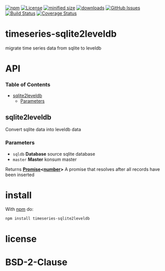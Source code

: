 [![npm](https://img.shields.io/npm/v/timeseries-sqlite2leveldb.svg)](https://www.npmjs.com/package/timeseries-sqlite2leveldb)
[![License](https://img.shields.io/badge/License-BSD%203--Clause-blue.svg)](https://opensource.org/licenses/BSD-3-Clause)
[![minified size](https://badgen.net/bundlephobia/min/timeseries-sqlite2leveldb)](https://bundlephobia.com/result?p=timeseries-sqlite2leveldb)
[![downloads](http://img.shields.io/npm/dm/timeseries-sqlite2leveldb.svg?style=flat-square)](https://npmjs.org/package/timeseries-sqlite2leveldb)
[![GitHub Issues](https://img.shields.io/github/issues/timeseries-sqlite2leveldb/timeseries-sqlite2leveldb.svg?style=flat-square)](https://github.com/timeseries-sqlite2leveldb/timeseries-sqlite2leveldb/issues)
[![Build Status](https://img.shields.io/endpoint.svg?url=https%3A%2F%2Factions-badge.atrox.dev%2Ftimeseries-sqlite2leveldb%2Ftimeseries-sqlite2leveldb%2Fbadge\&style=flat)](https://actions-badge.atrox.dev/timeseries-sqlite2leveldb/timeseries-sqlite2leveldb/goto)
[![Coverage Status](https://coveralls.io/repos/timeseries-sqlite2leveldb/timeseries-sqlite2leveldb/badge.svg)](https://coveralls.io/github/timeseries-sqlite2leveldb/timeseries-sqlite2leveldb)

# timeseries-sqlite2leveldb

migrate time series data from sqlite to leveldb

# API

<!-- Generated by documentation.js. Update this documentation by updating the source code. -->

### Table of Contents

*   [sqlite2leveldb](#sqlite2leveldb)
    *   [Parameters](#parameters)

## sqlite2leveldb

Convert sqlite data into leveldb data

### Parameters

*   `sqldb` **Database** source sqlite database
*   `master` **Master** konsum master

Returns **[Promise](https://developer.mozilla.org/docs/Web/JavaScript/Reference/Global_Objects/Promise)<[number](https://developer.mozilla.org/docs/Web/JavaScript/Reference/Global_Objects/Number)>** A promise that resolves after all records have been inserted

# install

With [npm](http://npmjs.org) do:

```shell
npm install timeseries-sqlite2leveldb
```

# license

# BSD-2-Clause
